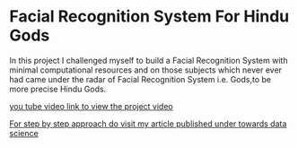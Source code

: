 # Facial Recognition System For Hindu Gods
In this project I challenged myself to build a Facial Recognition System with minimal computational resources
and on those subjects which never ever had came under the radar of Facial Recognition System i.e. Gods,to be more precise Hindu Gods. 

[you tube video link to view the project video](https://youtu.be/F8rtvdLBTiA)


[For step by step approach do visit my article published under towards data science](https://towardsdatascience.com/when-computer-vision-meets-hindu-gods-927b5fa22063)

